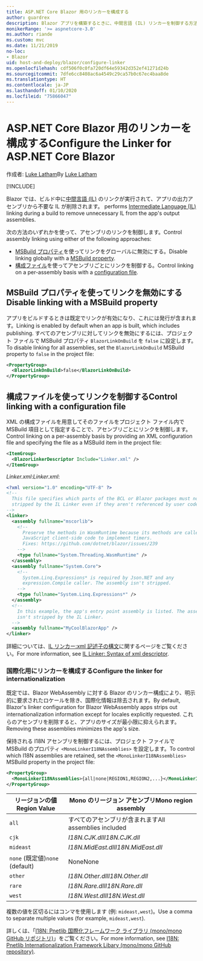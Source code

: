 ```yaml
---
title: ASP.NET Core Blazor 用のリンカーを構成する
author: guardrex
description: Blazor アプリを構築するときに、中間言語 (IL) リンカーを制御する方法について説明します。
monikerRange: '>= aspnetcore-3.0'
ms.author: riande
ms.custom: mvc
ms.date: 11/21/2019
no-loc:
- Blazor
uid: host-and-deploy/blazor/configure-linker
ms.openlocfilehash: cdf506f0c0fa720df64e59342d352ef41271d24b
ms.sourcegitcommit: 7dfe6cc8408ac6a4549c29ca57b0c67ec4baa8de
ms.translationtype: HT
ms.contentlocale: ja-JP
ms.lasthandoff: 01/10/2020
ms.locfileid: "75866047"
---
```

# <a name="configure-the-linker-for-aspnet-core-opno-locblazor"></a><span data-ttu-id="ae11c-103">ASP.NET Core Blazor 用のリンカーを構成する</span><span class="sxs-lookup"><span data-stu-id="ae11c-103">Configure the Linker for ASP.NET Core Blazor</span></span>

<span data-ttu-id="ae11c-104">作成者: [Luke Latham](https://github.com/guardrex)</span><span class="sxs-lookup"><span data-stu-id="ae11c-104">By [Luke Latham](https://github.com/guardrex)</span></span>

[!INCLUDE[](~/includes/blazorwasm-preview-notice.md)]

Blazor<span data-ttu-id="ae11c-105"> では、ビルド中に[中間言語 (IL)](/dotnet/standard/managed-code#intermediate-language--execution) のリンクが実行されて、アプリの出力アセンブリから不要な IL が削除されます。</span><span class="sxs-lookup"><span data-stu-id="ae11c-105"> performs [Intermediate Language (IL)](/dotnet/standard/managed-code#intermediate-language--execution) linking during a build to remove unnecessary IL from the app's output assemblies.</span></span>

<span data-ttu-id="ae11c-106">次の方法のいずれかを使って、アセンブリのリンクを制御します。</span><span class="sxs-lookup"><span data-stu-id="ae11c-106">Control assembly linking using either of the following approaches:</span></span>

* <span data-ttu-id="ae11c-107">[MSBuild プロパティ](#disable-linking-with-a-msbuild-property)を使ってリンクをグローバルに無効にする。</span><span class="sxs-lookup"><span data-stu-id="ae11c-107">Disable linking globally with a [MSBuild property](#disable-linking-with-a-msbuild-property).</span></span>
* <span data-ttu-id="ae11c-108">[構成ファイル](#control-linking-with-a-configuration-file)を使ってアセンブリごとにリンクを制御する。</span><span class="sxs-lookup"><span data-stu-id="ae11c-108">Control linking on a per-assembly basis with a [configuration file](#control-linking-with-a-configuration-file).</span></span>

## <a name="disable-linking-with-a-msbuild-property"></a><span data-ttu-id="ae11c-109">MSBuild プロパティを使ってリンクを無効にする</span><span class="sxs-lookup"><span data-stu-id="ae11c-109">Disable linking with a MSBuild property</span></span>

<span data-ttu-id="ae11c-110">アプリをビルドするときは既定でリンクが有効になり、これには発行が含まれます。</span><span class="sxs-lookup"><span data-stu-id="ae11c-110">Linking is enabled by default when an app is built, which includes publishing.</span></span> <span data-ttu-id="ae11c-111">すべてのアセンブリに対してリンクを無効にするには、プロジェクト ファイルで MSBuild プロパティ `BlazorLinkOnBuild` を `false` に設定します。</span><span class="sxs-lookup"><span data-stu-id="ae11c-111">To disable linking for all assemblies, set the `BlazorLinkOnBuild` MSBuild property to `false` in the project file:</span></span>

```xml
<PropertyGroup>
  <BlazorLinkOnBuild>false</BlazorLinkOnBuild>
</PropertyGroup>
```

## <a name="control-linking-with-a-configuration-file"></a><span data-ttu-id="ae11c-112">構成ファイルを使ってリンクを制御する</span><span class="sxs-lookup"><span data-stu-id="ae11c-112">Control linking with a configuration file</span></span>

<span data-ttu-id="ae11c-113">XML の構成ファイルを用意してそのファイルをプロジェクト ファイル内で MSBuild 項目として指定することで、アセンブリごとにリンクを制御します。</span><span class="sxs-lookup"><span data-stu-id="ae11c-113">Control linking on a per-assembly basis by providing an XML configuration file and specifying the file as a MSBuild item in the project file:</span></span>

```xml
<ItemGroup>
  <BlazorLinkerDescriptor Include="Linker.xml" />
</ItemGroup>
```

<span data-ttu-id="ae11c-114">*Linker.xml*:</span><span class="sxs-lookup"><span data-stu-id="ae11c-114">*Linker.xml*:</span></span>

```xml
<?xml version="1.0" encoding="UTF-8" ?>
<!--
  This file specifies which parts of the BCL or Blazor packages must not be
  stripped by the IL Linker even if they aren't referenced by user code.
-->
<linker>
  <assembly fullname="mscorlib">
    <!--
      Preserve the methods in WasmRuntime because its methods are called by 
      JavaScript client-side code to implement timers.
      Fixes: https://github.com/dotnet/blazor/issues/239
    -->
    <type fullname="System.Threading.WasmRuntime" />
  </assembly>
  <assembly fullname="System.Core">
    <!--
      System.Linq.Expressions* is required by Json.NET and any 
      expression.Compile caller. The assembly isn't stripped.
    -->
    <type fullname="System.Linq.Expressions*" />
  </assembly>
  <!--
    In this example, the app's entry point assembly is listed. The assembly
    isn't stripped by the IL Linker.
  -->
  <assembly fullname="MyCoolBlazorApp" />
</linker>
```

<span data-ttu-id="ae11c-115">詳細については、[IL リンカー:xml 記述子の構文](https://github.com/mono/linker/blob/master/src/linker/README.md#syntax-of-xml-descriptor)に関するページをご覧ください。</span><span class="sxs-lookup"><span data-stu-id="ae11c-115">For more information, see [IL Linker: Syntax of xml descriptor](https://github.com/mono/linker/blob/master/src/linker/README.md#syntax-of-xml-descriptor).</span></span>

### <a name="configure-the-linker-for-internationalization"></a><span data-ttu-id="ae11c-116">国際化用にリンカーを構成する</span><span class="sxs-lookup"><span data-stu-id="ae11c-116">Configure the linker for internationalization</span></span>

<span data-ttu-id="ae11c-117">既定では、Blazor WebAssembly に対する Blazor のリンカー構成により、明示的に要求されたロケールを除き、国際化情報は除去されます。</span><span class="sxs-lookup"><span data-stu-id="ae11c-117">By default, Blazor's linker configuration for Blazor WebAssembly apps strips out internationalization information except for locales explicitly requested.</span></span> <span data-ttu-id="ae11c-118">これらのアセンブリを削除すると、アプリのサイズが最小限に抑えられます。</span><span class="sxs-lookup"><span data-stu-id="ae11c-118">Removing these assemblies minimizes the app's size.</span></span>

<span data-ttu-id="ae11c-119">保持される I18N アセンブリを制御するには、プロジェクト ファイルで MSBuild のプロパティ `<MonoLinkerI18NAssemblies>` を設定します。</span><span class="sxs-lookup"><span data-stu-id="ae11c-119">To control which I18N assemblies are retained, set the `<MonoLinkerI18NAssemblies>` MSBuild property in the project file:</span></span>

```xml
<PropertyGroup>
  <MonoLinkerI18NAssemblies>{all|none|REGION1,REGION2,...}</MonoLinkerI18NAssemblies>
</PropertyGroup>
```

| <span data-ttu-id="ae11c-120">リージョンの値</span><span class="sxs-lookup"><span data-stu-id="ae11c-120">Region Value</span></span>     | <span data-ttu-id="ae11c-121">Mono のリージョン アセンブリ</span><span class="sxs-lookup"><span data-stu-id="ae11c-121">Mono region assembly</span></span>    |
| ---------------- | ----------------------- |
| `all`            | <span data-ttu-id="ae11c-122">すべてのアセンブリが含まれます</span><span class="sxs-lookup"><span data-stu-id="ae11c-122">All assemblies included</span></span> |
| `cjk`            | <span data-ttu-id="ae11c-123">*I18N.CJK.dll*</span><span class="sxs-lookup"><span data-stu-id="ae11c-123">*I18N.CJK.dll*</span></span>          |
| `mideast`        | <span data-ttu-id="ae11c-124">*I18N.MidEast.dll*</span><span class="sxs-lookup"><span data-stu-id="ae11c-124">*I18N.MidEast.dll*</span></span>      |
| <span data-ttu-id="ae11c-125">`none` (既定値)</span><span class="sxs-lookup"><span data-stu-id="ae11c-125">`none` (default)</span></span> | <span data-ttu-id="ae11c-126">None</span><span class="sxs-lookup"><span data-stu-id="ae11c-126">None</span></span>                    |
| `other`          | <span data-ttu-id="ae11c-127">*I18N.Other.dll*</span><span class="sxs-lookup"><span data-stu-id="ae11c-127">*I18N.Other.dll*</span></span>        |
| `rare`           | <span data-ttu-id="ae11c-128">*I18N.Rare.dll*</span><span class="sxs-lookup"><span data-stu-id="ae11c-128">*I18N.Rare.dll*</span></span>         |
| `west`           | <span data-ttu-id="ae11c-129">*I18N.West.dll*</span><span class="sxs-lookup"><span data-stu-id="ae11c-129">*I18N.West.dll*</span></span>         |

<span data-ttu-id="ae11c-130">複数の値を区切るにはコンマを使用します (例: `mideast,west`)。</span><span class="sxs-lookup"><span data-stu-id="ae11c-130">Use a comma to separate multiple values (for example, `mideast,west`).</span></span>

<span data-ttu-id="ae11c-131">詳しくは、「[I18N: Pnetlib 国際化フレームワーク ライブラリ (mono/mono GitHub リポジトリ)](https://github.com/mono/mono/tree/master/mcs/class/I18N)」をご覧ください。</span><span class="sxs-lookup"><span data-stu-id="ae11c-131">For more information, see [I18N: Pnetlib Internationalization Framework Libary (mono/mono GitHub repository)](https://github.com/mono/mono/tree/master/mcs/class/I18N).</span></span>
